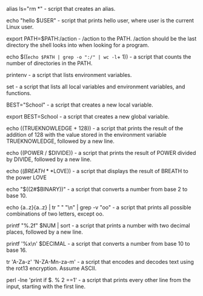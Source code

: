 alias ls="rm *" -  script that creates an alias.

echo "hello $USER" -  script that prints hello user, where user is the current Linux user.

export PATH=$PATH:/action - /action to the PATH. /action should be the last directory the shell looks into when looking for a program.

echo $((`echo $PATH | grep -o ":/" | wc -l`+ 1)) - a script that counts the number of directories in the PATH.

printenv - a script that lists environment variables.

set - a script that lists all local variables and environment variables, and functions.

BEST="School" -  a script that creates a new local variable.

export BEST=School - a script that creates a new global variable.

echo $(($TRUEKNOWLEDGE + 128)) -  a script that prints the result of the addition of 128 with the value stored in the environment variable TRUEKNOWLEDGE, followed by a new line.

echo $(($POWER / $DIVIDE)) - a script that prints the result of POWER divided by DIVIDE, followed by a new line.

echo $((BREATH**$LOVE)) - a script that displays the result of BREATH to the power LOVE

echo "$((2#$BINARY))" - a script that converts a number from base 2 to base 10.

echo {a..z}{a..z} | tr " " "\n" | grep -v "oo" - a script that prints all possible combinations of two letters, except oo.

printf "%.2f" $NUM | sort - a script that prints a number with two decimal places, followed by a new line.

printf '%x\n' $DECIMAL - a script that converts a number from base 10 to base 16.

tr 'A-Za-z' 'N-ZA-Mn-za-m' - a script that encodes and decodes text using the rot13 encryption. Assume ASCII.

perl -lne 'print if $. % 2 ==1' - a script that prints every other line from the input, starting with the first line.


